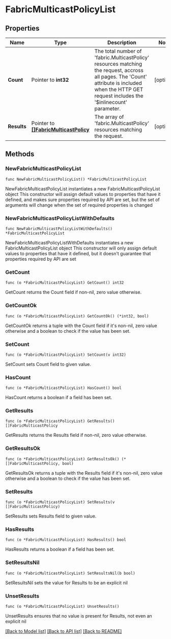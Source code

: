 # FabricMulticastPolicyList

## Properties

Name | Type | Description | Notes
------------ | ------------- | ------------- | -------------
**Count** | Pointer to **int32** | The total number of &#39;fabric.MulticastPolicy&#39; resources matching the request, accross all pages. The &#39;Count&#39; attribute is included when the HTTP GET request includes the &#39;$inlinecount&#39; parameter. | [optional] 
**Results** | Pointer to [**[]FabricMulticastPolicy**](fabric.MulticastPolicy.md) | The array of &#39;fabric.MulticastPolicy&#39; resources matching the request. | [optional] 

## Methods

### NewFabricMulticastPolicyList

`func NewFabricMulticastPolicyList() *FabricMulticastPolicyList`

NewFabricMulticastPolicyList instantiates a new FabricMulticastPolicyList object
This constructor will assign default values to properties that have it defined,
and makes sure properties required by API are set, but the set of arguments
will change when the set of required properties is changed

### NewFabricMulticastPolicyListWithDefaults

`func NewFabricMulticastPolicyListWithDefaults() *FabricMulticastPolicyList`

NewFabricMulticastPolicyListWithDefaults instantiates a new FabricMulticastPolicyList object
This constructor will only assign default values to properties that have it defined,
but it doesn't guarantee that properties required by API are set

### GetCount

`func (o *FabricMulticastPolicyList) GetCount() int32`

GetCount returns the Count field if non-nil, zero value otherwise.

### GetCountOk

`func (o *FabricMulticastPolicyList) GetCountOk() (*int32, bool)`

GetCountOk returns a tuple with the Count field if it's non-nil, zero value otherwise
and a boolean to check if the value has been set.

### SetCount

`func (o *FabricMulticastPolicyList) SetCount(v int32)`

SetCount sets Count field to given value.

### HasCount

`func (o *FabricMulticastPolicyList) HasCount() bool`

HasCount returns a boolean if a field has been set.

### GetResults

`func (o *FabricMulticastPolicyList) GetResults() []FabricMulticastPolicy`

GetResults returns the Results field if non-nil, zero value otherwise.

### GetResultsOk

`func (o *FabricMulticastPolicyList) GetResultsOk() (*[]FabricMulticastPolicy, bool)`

GetResultsOk returns a tuple with the Results field if it's non-nil, zero value otherwise
and a boolean to check if the value has been set.

### SetResults

`func (o *FabricMulticastPolicyList) SetResults(v []FabricMulticastPolicy)`

SetResults sets Results field to given value.

### HasResults

`func (o *FabricMulticastPolicyList) HasResults() bool`

HasResults returns a boolean if a field has been set.

### SetResultsNil

`func (o *FabricMulticastPolicyList) SetResultsNil(b bool)`

 SetResultsNil sets the value for Results to be an explicit nil

### UnsetResults
`func (o *FabricMulticastPolicyList) UnsetResults()`

UnsetResults ensures that no value is present for Results, not even an explicit nil

[[Back to Model list]](../README.md#documentation-for-models) [[Back to API list]](../README.md#documentation-for-api-endpoints) [[Back to README]](../README.md)


